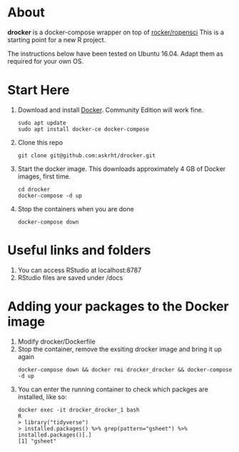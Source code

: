 # About

**drocker** is a docker-compose wrapper on top of [rocker/ropensci](https://github.com/rocker-org/ropensci) This is a starting point for a new R project.

The instructions below have been tested on Ubuntu 16.04. Adapt them as required for your own OS.

# Start Here

1. Download and install [Docker](https://www.docker.com/get-docker). Community Edition will work fine.
    ```
    sudo apt update
    sudo apt install docker-ce docker-compose
    ```
1. Clone this repo
    ```
    git clone git@github.com:askrht/drocker.git
    ```
1. Start the docker image. This downloads approximately 4 GB of Docker images, first time.
    ```
    cd drocker
    docker-compose -d up
    ```
1. Stop the containers when you are done
    ```
    docker-compose down
    ```

# Useful links and folders
1. You can access RStudio at localhost:8787
1. RStudio files are saved under /docs

# Adding your packages to the Docker image
1. Modify drocker/Dockerfile
1. Stop the container, remove the exsiting drocker image and bring it up again
    ```
    docker-compose down && docker rmi drocker_drocker && docker-compose -d up
    ```
1. You can enter the running container to check which packges are installed, like so:
    ```
    docker exec -it drocker_drocker_1 bash
    R
    > library("tidyverse")
    > installed.packages() %>% grep(pattern="gsheet") %>% installed.packages()[.]
    [1] "gsheet"
    ```
